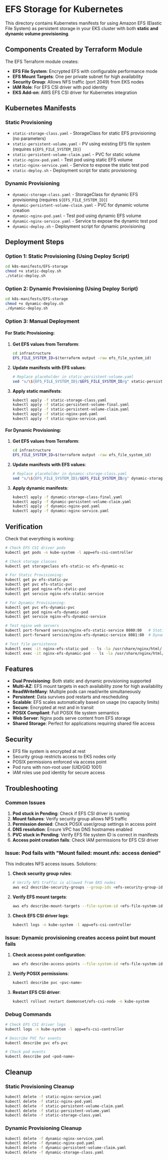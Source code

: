 # EFS Storage for Kubernetes

This directory contains Kubernetes manifests for using Amazon EFS (Elastic File System) as persistent storage in your EKS cluster with both **static and dynamic volume provisioning**.

## Components Created by Terraform Module

The EFS Terraform module creates:

- **EFS File System**: Encrypted EFS with configurable performance mode
- **EFS Mount Targets**: One per private subnet for high availability
- **Security Group**: Allows NFS traffic (port 2049) from EKS nodes
- **IAM Role**: For EFS CSI driver with pod identity
- **EKS Add-on**: AWS EFS CSI driver for Kubernetes integration

## Kubernetes Manifests

### Static Provisioning
- `static-storage-class.yaml` - StorageClass for static EFS provisioning (no parameters)
- `static-persistent-volume.yaml` - PV using existing EFS file system (requires `${EFS_FILE_SYSTEM_ID}`)
- `static-persistent-volume-claim.yaml` - PVC for static volume
- `static-nginx-pod.yaml` - Test pod using static EFS volume
- `static-nginx-service.yaml` - Service to expose the static test pod
- `static-deploy.sh` - Deployment script for static provisioning

### Dynamic Provisioning
- `dynamic-storage-class.yaml` - StorageClass for dynamic EFS provisioning (requires `${EFS_FILE_SYSTEM_ID}`)
- `dynamic-persistent-volume-claim.yaml` - PVC for dynamic volume creation
- `dynamic-nginx-pod.yaml` - Test pod using dynamic EFS volume
- `dynamic-nginx-service.yaml` - Service to expose the dynamic test pod
- `dynamic-deploy.sh` - Deployment script for dynamic provisioning

## Deployment Steps

### Option 1: Static Provisioning (Using Deploy Script)

```bash
cd k8s-manifests/EFS-storage
chmod +x static-deploy.sh
./static-deploy.sh
```

### Option 2: Dynamic Provisioning (Using Deploy Script)

```bash
cd k8s-manifests/EFS-storage
chmod +x dynamic-deploy.sh
./dynamic-deploy.sh
```

### Option 3: Manual Deployment

#### For Static Provisioning:
1. **Get EFS values from Terraform**:
   ```bash
   cd infrastructure
   EFS_FILE_SYSTEM_ID=$(terraform output -raw efs_file_system_id)
   ```

2. **Update manifests with EFS values**:
   ```bash
   # Replace placeholder in static-persistent-volume.yaml
   sed "s/\${EFS_FILE_SYSTEM_ID}/$EFS_FILE_SYSTEM_ID/g" static-persistent-volume.yaml > static-persistent-volume-final.yaml
   ```

3. **Apply static manifests**:
   ```bash
   kubectl apply -f static-storage-class.yaml
   kubectl apply -f static-persistent-volume-final.yaml
   kubectl apply -f static-persistent-volume-claim.yaml
   kubectl apply -f static-nginx-pod.yaml
   kubectl apply -f static-nginx-service.yaml
   ```

#### For Dynamic Provisioning:
1. **Get EFS values from Terraform**:
   ```bash
   cd infrastructure
   EFS_FILE_SYSTEM_ID=$(terraform output -raw efs_file_system_id)
   ```

2. **Update manifests with EFS values**:
   ```bash
   # Replace placeholder in dynamic-storage-class.yaml
   sed "s/\${EFS_FILE_SYSTEM_ID}/$EFS_FILE_SYSTEM_ID/g" dynamic-storage-class.yaml > dynamic-storage-class-final.yaml
   ```

3. **Apply dynamic manifests**:
   ```bash
   kubectl apply -f dynamic-storage-class-final.yaml
   kubectl apply -f dynamic-persistent-volume-claim.yaml
   kubectl apply -f dynamic-nginx-pod.yaml
   kubectl apply -f dynamic-nginx-service.yaml
   ```

## Verification

Check that everything is working:

```bash
# Check EFS CSI driver pods
kubectl get pods -n kube-system -l app=efs-csi-controller

# Check storage classes
kubectl get storageclass efs-static-sc efs-dynamic-sc

# For Static Provisioning:
kubectl get pv efs-static-pv
kubectl get pvc efs-static-pvc
kubectl get pod nginx-efs-static-pod
kubectl get service nginx-efs-static-service

# For Dynamic Provisioning:
kubectl get pvc efs-dynamic-pvc
kubectl get pod nginx-efs-dynamic-pod
kubectl get service nginx-efs-dynamic-service

# Test nginx web servers
kubectl port-forward service/nginx-efs-static-service 8080:80   # Static
kubectl port-forward service/nginx-efs-dynamic-service 8081:80  # Dynamic

# Test file persistence
kubectl exec -it nginx-efs-static-pod -- ls -la /usr/share/nginx/html/
kubectl exec -it nginx-efs-dynamic-pod -- ls -la /usr/share/nginx/html/
```

## Features

- **Dual Provisioning**: Both static and dynamic provisioning supported
- **Multi-AZ**: EFS mount targets in each availability zone for high availability
- **ReadWriteMany**: Multiple pods can read/write simultaneously
- **Persistent**: Data survives pod restarts and rescheduling
- **Scalable**: EFS scales automatically based on usage (no capacity limits)
- **Secure**: Encrypted at rest and in transit
- **POSIX Compliant**: Full POSIX file system semantics
- **Web Server**: Nginx pods serve content from EFS storage
- **Shared Storage**: Perfect for applications requiring shared file access

## Security

- EFS file system is encrypted at rest
- Security group restricts access to EKS nodes only
- POSIX permissions enforced via access point
- Pod runs with non-root user (UID/GID 1001)
- IAM roles use pod identity for secure access

## Troubleshooting

### Common Issues

1. **Pod stuck in Pending**: Check if EFS CSI driver is running
2. **Mount failures**: Verify security group allows NFS traffic
3. **Permission denied**: Check POSIX user/group settings in access point
4. **DNS resolution**: Ensure VPC has DNS hostnames enabled
5. **PVC stuck in Pending**: Verify EFS file system ID is correct in manifests
6. **Access point creation fails**: Check IAM permissions for EFS CSI driver

### Issue: Pod fails with "Mount failed: mount.nfs: access denied"

This indicates NFS access issues. Solutions:

1. **Check security group rules**:
   ```bash
   # Verify NFS traffic is allowed from EKS nodes
   aws ec2 describe-security-groups --group-ids <efs-security-group-id>
   ```

2. **Verify EFS mount targets**:
   ```bash
   aws efs describe-mount-targets --file-system-id <efs-file-system-id>
   ```

3. **Check EFS CSI driver logs**:
   ```bash
   kubectl logs -n kube-system -l app=efs-csi-controller
   ```

### Issue: Dynamic provisioning creates access point but mount fails

1. **Check access point configuration**:
   ```bash
   aws efs describe-access-points --file-system-id <efs-file-system-id>
   ```

2. **Verify POSIX permissions**:
   ```bash
   kubectl describe pvc <pvc-name>
   ```

3. **Restart EFS CSI driver**:
   ```bash
   kubectl rollout restart daemonset/efs-csi-node -n kube-system
   ```

### Debug Commands

```bash
# Check EFS CSI driver logs
kubectl logs -n kube-system -l app=efs-csi-controller

# Describe PVC for events
kubectl describe pvc efs-pvc

# Check pod events
kubectl describe pod <pod-name>
```

## Cleanup

### Static Provisioning Cleanup
```bash
kubectl delete -f static-nginx-service.yaml
kubectl delete -f static-nginx-pod.yaml
kubectl delete -f static-persistent-volume-claim.yaml
kubectl delete -f static-persistent-volume.yaml
kubectl delete -f static-storage-class.yaml
```

### Dynamic Provisioning Cleanup
```bash
kubectl delete -f dynamic-nginx-service.yaml
kubectl delete -f dynamic-nginx-pod.yaml
kubectl delete -f dynamic-persistent-volume-claim.yaml
kubectl delete -f dynamic-storage-class.yaml
```